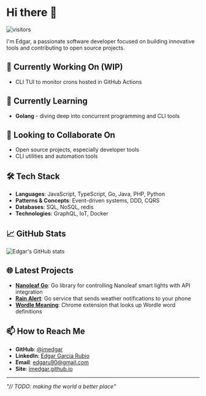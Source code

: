 # Hi there 👋

![visitors](https://visitor-badge.laobi.icu/badge?page_id=imedgar.visitor-badge)

I'm Edgar, a passionate software developer focused on building innovative tools and contributing to open source projects.

## 🔭 Currently Working On (WIP)

- CLI TUI to monitor crons hosted in GitHub Actions

## 🌱 Currently Learning

- **Golang** - diving deep into concurrent programming and CLI tools

## 👯 Looking to Collaborate On

- Open source projects, especially developer tools
- CLI utilities and automation tools

## 🛠️ Tech Stack

- **Languages**: JavaScript, TypeScript, Go, Java, PHP, Python
- **Patterns & Concepts**: Event-driven systems, DDD, CQRS
- **Databases**: SQL, NoSQL, redis
- **Technologies**: GraphQL, IoT, Docker

## 📈 GitHub Stats

![Edgar's GitHub stats](https://github-readme-stats.vercel.app/api?username=imedgar&show_icons=true&theme=radical)

## 🌐 Latest Projects

- **[Nanoleaf Go](https://github.com/imedgar/nanoleaf-go)**: Go library for controlling Nanoleaf smart lights with API integration
- **[Rain Alert](https://github.com/imedgar/rain-alert)**: Go service that sends weather notifications to your phone
- **[Wordle Meaning](https://github.com/imedgar/wordle-meaning)**: Chrome extension that looks up Wordle word definitions

## 📫 How to Reach Me

- **GitHub**: [@imedgar](https://github.com/imedgar)
- **LinkedIn**: [Edgar Garcia Rubio](https://www.linkedin.com/in/edgar-garcia-rubio/)
- **Email**: <edgaru90@gmail.com>
- **Site**: [imedgar.github.io](https://imedgar.github.io/edgar-site/)

---
*"// TODO: making the world a better place"*
